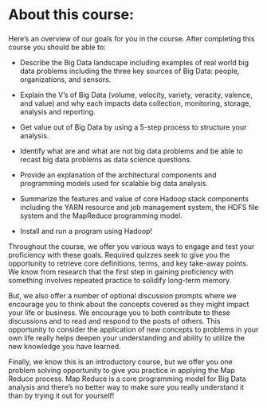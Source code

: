 # About this course:
###
Here’s an overview of our goals for you in the course. After completing this course you should be able to:

- Describe the Big Data landscape including examples of real world big data problems including the three key sources of Big Data: people, organizations, and sensors. 

- Explain the V’s of Big Data (volume, velocity, variety, veracity, valence, and value) and why each impacts data collection, monitoring, storage, analysis and reporting.

- Get value out of Big Data by using a 5-step process to structure your analysis. 

- Identify what are and what are not big data problems and be able to recast big data problems as data science questions. 

- Provide an explanation of the architectural components and programming models used for scalable big data analysis. 

- Summarize the features and value of core Hadoop stack components including the YARN resource and job management system, the HDFS file system and the MapReduce programming model. 

- Install and run a program using Hadoop!

Throughout the course, we offer you various ways to engage and test your proficiency with these goals. Required quizzes seek to give you the opportunity to retrieve core definitions, terms, and key take-away points. We know from research that the first step in gaining proficiency with something involves repeated practice to solidify long-term memory. 

But, we also offer a number of optional discussion prompts where we encourage you to think about the concepts covered as they might impact your life or business. We encourage you to both contribute to these discussions and to read and respond to the posts of others. This opportunity to consider the application of new concepts to problems in your own life really helps deepen your understanding and ability to utilize the new knowledge you have learned. 

Finally, we know this is an introductory course, but we offer you one problem solving opportunity to give you practice in applying the Map Reduce process. Map Reduce is a core programming model for Big Data analysis and there’s no better way to make sure you really understand it than by trying it out for yourself!
###
